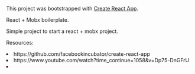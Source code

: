 This project was bootstrapped with [Create React App](https://github.com/facebookincubator/create-react-app).

React + Mobx boilerplate.

Simple project to start a react + mobx project.

Resources:

 <li> https://github.com/facebookincubator/create-react-app </li>
 <li> https://www.youtube.com/watch?time_continue=1058&v=Dp75-DnGFrU <li/>

